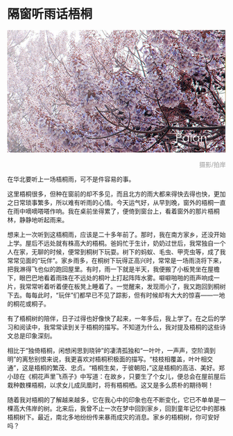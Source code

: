 # 隔窗听雨话梧桐

![桐花如云](images/tonghua.jpg)
<div style="margin-top:5px;color:#999;text-align:right;">摄影/拍岸</div>

在华北要听上一场梧桐雨，可不是件容易的事。

这里梧桐很多，但种在窗前的却不多见，而且北方的雨大都来得快去得也快，更加之日常琐事繁多，所以难有听雨的心情。今天运气好，从早到晚，窗外的梧桐一直在雨中嘀嘀嗒嗒作响。我在桌前坐得累了，便倚到窗台上，看着窗外的那片梧桐林，静静地听起雨来。

想来上一次听到这梧桐雨，应该是二十多年前了。那时，我在南方家乡，还没开始上学。屋后不远处就有株高大的梧桐。爸妈忙于生计，奶奶过世后，我常独自一个人在家，无聊的时候，便常到桐树下玩耍。树下的蚂蚁、毛虫、甲壳虫等，成了我常常见面的“玩伴”。家乡雨多，在桐树下玩得正高兴时，常常是一场雨浇将下来，把我淋得飞也似的跑回屋里。有时，雨一下就是半天，我便搬了小板凳坐在屋檐下，眼巴巴地看着雨珠在不远处的桐叶上打起阵阵水雾。噼噼啪啪的雨声响成一片，我常常听着听着便在板凳上睡着了。一觉醒来，发现雨小了，我又跑回到桐树下去。每每此时，“玩伴”们都早已不见了踪影，但有时候却有大大的惊喜——一地的桐花或桐子。

有了梧桐树的陪伴，日子过得也好像快了起来，一年多后，我上学了。在之后的学习和阅读中，我常常读到关于梧桐的描写。不知道为什么，我对提及梧桐的这些诗文总是印象深刻。

相比于“独倚梧桐，闲想闲思到晓钟”的凄清孤独和“一叶叶，一声声，空阶滴到明”的离愁别恨来说，我更喜欢对梧桐积极面的描写。“枝枝相覆盖，叶叶相交通”，这是梧桐的繁茂、忠贞。“梧桐生矣，于彼朝阳，”这是梧桐的高洁、美好。郑小琼在《桐花声里飞燕子》中写道：在故乡，只要生了个女儿，便总会在屋前屋后栽种数棵梧桐，以求女儿成凤凰时，将有梧桐栖。这又是多么质朴的期待啊！

随着我对梧桐的了解越来越多，它在我心中的印象也在不断变化，它已不单单是一棵高大伟岸的树。北来后，我曾不止一次在梦中回到家乡，回到童年记忆中的那株梧桐树下。最近，南北多地纷纷传来暴雨成灾的消息。家乡的梧桐树，你可安好吗？
